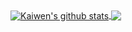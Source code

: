 <a href="https://github.com/anuraghazra/github-readme-stats">
  <img align="center" src="https://github-readme-stats.anuraghazra1.vercel.app/api?username=Duankaiwen&show_icons=true&include_all_commits=true&theme=material-palenight" alt="Kaiwen's github stats" />
</a>

<a href="https://github.com/Duankaiwen/CenterNet">
  <!-- Change the `github-readme-stats.anuraghazra1.vercel.app` to `github-readme-stats.vercel.app`  -->
  <img align="center" src="https://github-readme-stats.anuraghazra1.vercel.app/api/pin/?username=Duankaiwen&repo=github-readme-stats&theme=material-palenight" />
</a>    

